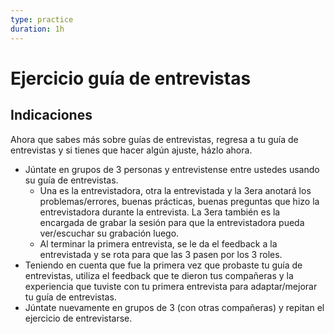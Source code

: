 ```yaml
---
type: practice
duration: 1h
---
```


# Ejercicio guía de entrevistas

## Indicaciones

Ahora que sabes más sobre guías de entrevistas, regresa a tu guía de entrevistas
y si tienes que hacer algún ajuste, házlo ahora.

- Júntate en grupos de 3 personas y entrevistense entre ustedes usando su guía
  de entrevistas.
  * Una es la entrevistadora, otra la entrevistada y la 3era anotará los
    problemas/errores, buenas prácticas, buenas preguntas que hizo la
    entrevistadora durante la entrevista. La 3era también es la encargada de
    grabar la sesión para que la entrevistadora pueda ver/escuchar su grabación
    luego.
  * Al terminar la primera entrevista, se le da el feedback a la entrevistada
    y se rota para que las 3 pasen por los 3 roles.
- Teniendo en cuenta que fue la primera vez que probaste tu guía de entrevistas,
  utiliza el feedback que te dieron tus compañeras y la experiencia que tuviste
  con tu primera entrevista para adaptar/mejorar tu guía de entrevistas.
- Júntate nuevamente en grupos de 3 (con otras compañeras) y repitan el
  ejercicio de entrevistarse.
